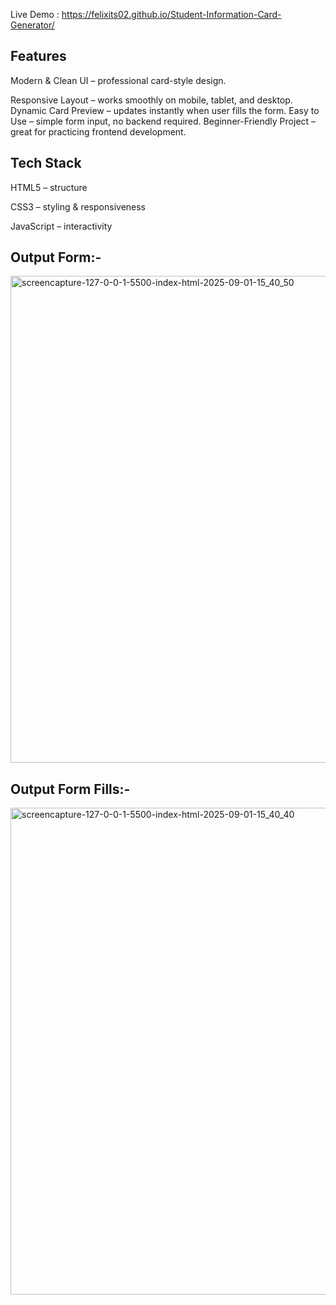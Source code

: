 Live Demo : https://felixits02.github.io/Student-Information-Card-Generator/

<h2>Features</h2>
<p>Modern & Clean UI – professional card-style design.</p>
Responsive Layout – works smoothly on mobile, tablet, and desktop.
Dynamic Card Preview – updates instantly when user fills the form.
Easy to Use – simple form input, no backend required.
Beginner-Friendly Project – great for practicing frontend development.

<h2>Tech Stack</h2>

HTML5 – structure

CSS3 – styling & responsiveness

JavaScript  – interactivity

<h2>Output Form:-</h2>
<img width="1366" height="779" alt="screencapture-127-0-0-1-5500-index-html-2025-09-01-15_40_50" src="https://github.com/user-attachments/assets/93f12258-0ee5-4251-ba45-96d9f41d608b" />

<h2>Output Form Fills:-</h2>
<img width="1366" height="779" alt="screencapture-127-0-0-1-5500-index-html-2025-09-01-15_40_40" src="https://github.com/user-attachments/assets/4ac75ca7-98c7-470e-a897-04b299ce7dd2" />

